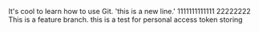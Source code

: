 It's cool to learn how to use Git.
'this is a new line.'
1111111111111
22222222
This is a feature branch.
this is a test for personal access token storing
